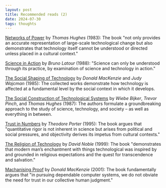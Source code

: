 ```yaml
---
layout: post
title: Recommended reads (2)
date: 2024-07-30
tags: thoughts
---
```

[Networks of Power](https://www.press.jhu.edu/books/title/2031/networks-power) by _Thomas Hughes_ (1983): The book "not only provides an accurate representation of large-scale technological change but also demonstrates that technology itself cannot be understood or directed unless placed in a cultural context."

[Science in Action](https://www.hup.harvard.edu/books/9780674792913) by _Bruno Latour_ (1988): "Science can only be understood through its practice, by examination of science and technology in action."

[The Social Shaping of Technology](https://www.goodreads.com/en/book/show/988063) by _Donald MacKenzie_ and _Judy Wajcman_ (1985): The collected works demonstrate how technology is affected at a fundamental level by the social context in which it develops.

[The Social Construction of Technological Systems](https://mitpress.mit.edu/9780262517607/the-social-construction-of-technological-systems/) by _Wiebe Bijker_, _Trevor Pinch_, and _Thomas Hughes_ (1987): The authors formulate a groundbreaking approach to the study of science, technology, and society – as well as everything in between.

[Trust in Numbers](https://press.princeton.edu/books/paperback/9780691208411/trust-in-numbers) by _Theodore Porter_ (1995): The book argues that "quantitative rigor is not inherent in science but arises from political and social pressures, and objectivity derives its impetus from cultural contexts."

[The Religion of Technology](https://www.penguinrandomhouse.com/books/331339/the-religion-of-technology-by-david-f-noble/) by _David Noble_ (1999): The book "demonstrates that modern man’s enchantment with things technological was inspired by and grounded in religious expectations and the quest for transcendence and salvation."

[Machanising Proof](https://mitpress.mit.edu/9780262632959/mechanizing-proof/) by _Donald MacKenzie_ (2001): The book fundamentally argues that "in pursuing dependable computer systems, we do not obviate the need for trust in our collective human judgment."